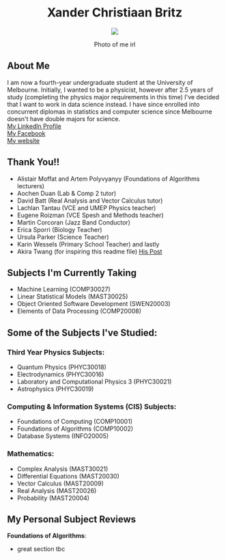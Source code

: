 <h1 align="center">Xander Christiaan Britz</h1>

<p align = "center">  
  <img src = "https://user-images.githubusercontent.com/99328686/153312158-ae5a89b9-f193-4a2b-91a2-d42b21bd3ba9.jpg">
</p>
<p align = "center">
 Photo of me irl
</p>

## About Me  

I am now a fourth-year undergraduate student at the University of Melbourne. Initially, I wanted to be a physicist, however after 2.5 years of study (completing the physics major requirements in this time) I've decided that I want to work in data science instead. I have since enrolled into concurrent diplomas in statistics and computer science since Melbourne doesn't have double majors for science.   
[My LinkedIn Profile](www.linkedin.com/in/xanderbritz)  
[My Facebook](https://www.facebook.com/profile.php?id=100011710417222)  
[My website](https://github.com/xanderbritz/xanderbritz.github.io)  

## Thank You!!
- Alistair Moffat and Artem Polyvyanyy (Foundations of Algorithms lecturers)
- Aochen Duan (Lab & Comp 2 tutor)
- David Batt (Real Analysis and Vector Calculus tutor)
- Lachlan Tantau (VCE and UMEP Physics teacher)
- Eugene Roizman (VCE Spesh and Methods teacher)
- Martin Corcoran (Jazz Band Conductor) 
- Erica Sporri (Biology Teacher)
- Ursula Parker (Science Teacher) 
- Karin Wessels (Primary School Teacher) 
and lastly
- Akira Twang (for inspiring this readme file) [His Post](https://github.com/akiratwang/UniMelb-Data-Science-Information/blob/main/README.md)

## Subjects I'm Currently Taking
- Machine Learning (COMP30027)
- Linear Statistical Models (MAST30025)
- Object Oriented Software Development (SWEN20003)
- Elements of Data Processing (COMP20008)

## Some of the Subjects I've Studied:
### Third Year Physics Subjects:
- Quantum Physics (PHYC30018)
- Electrodynamics (PHYC30016)
- Laboratory and Computational Physics 3 (PHYC30021)
- Astrophysics (PHYC30019)

### Computing & Information Systems (CIS) Subjects:
- Foundations of Computing (COMP10001)
- Foundations of Algorithms (COMP10002)
- Database Systems (INFO20005)

### Mathematics:
- Complex Analysis (MAST30021)
- Differential Equations (MAST20030)
- Vector Calculus (MAST20009)
- Real Analysis (MAST20026)
- Probability (MAST20004)

## My Personal Subject Reviews 

**Foundations of Algorithms**:  
- great
section tbc

